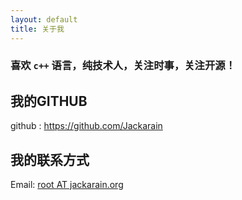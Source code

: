 ```yaml
---
layout: default
title: 关于我
---
```


### 喜欢 `c++` 语言，纯技术人，关注时事，关注开源！

## 我的GITHUB
github : <https://github.com/Jackarain>

## 我的联系方式
Email: [root AT jackarain.org](mailto:root@jackarain.org)


